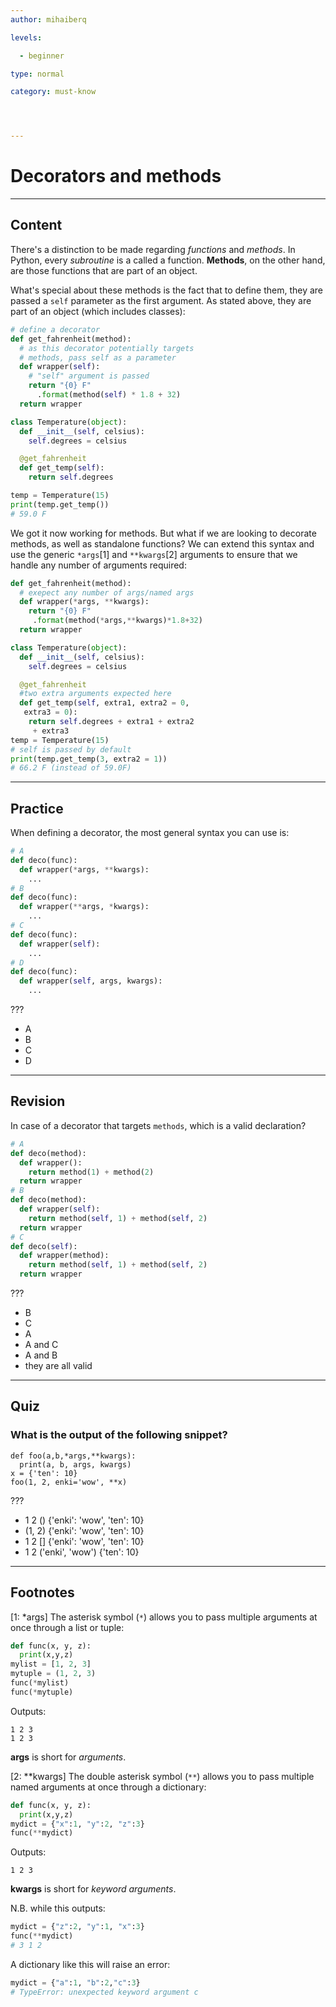 ```yaml
---
author: mihaiberq

levels:

  - beginner

type: normal

category: must-know




---
```


# Decorators and methods

---
## Content

There's a distinction to be made regarding *functions* and *methods*. In Python, every *subroutine* is a called a function. **Methods**, on the other hand, are those functions that are part of an object.

What's special about these methods is the fact that to define them, they are passed a `self` parameter as the first argument. As stated above, they are part of an object (which includes classes):
```python
# define a decorator
def get_fahrenheit(method):
  # as this decorator potentially targets
  # methods, pass self as a parameter
  def wrapper(self):
    # "self" argument is passed
    return "{0} F"
      .format(method(self) * 1.8 + 32)
  return wrapper

class Temperature(object):
  def __init__(self, celsius):
    self.degrees = celsius

  @get_fahrenheit
  def get_temp(self):
    return self.degrees

temp = Temperature(15)
print(temp.get_temp())
# 59.0 F
```
We got it now working for methods. But what if we are looking to decorate methods, as well as standalone functions? We can extend this syntax and use the generic `*args`[1] and `**kwargs`[2] arguments to ensure that we handle any number of arguments required:
```python
def get_fahrenheit(method):
  # exepect any number of args/named args
  def wrapper(*args, **kwargs):
    return "{0} F"
     .format(method(*args,**kwargs)*1.8+32)
  return wrapper

class Temperature(object):
  def __init__(self, celsius):
    self.degrees = celsius

  @get_fahrenheit
  #two extra arguments expected here
  def get_temp(self, extra1, extra2 = 0,
   extra3 = 0):
    return self.degrees + extra1 + extra2
     + extra3
temp = Temperature(15)
# self is passed by default
print(temp.get_temp(3, extra2 = 1))
# 66.2 F (instead of 59.0F)
```

---
## Practice

When defining a decorator, the most general syntax you can use is:
```python
# A
def deco(func):
  def wrapper(*args, **kwargs):
    ...
# B
def deco(func):
  def wrapper(**args, *kwargs):
    ...
# C
def deco(func):
  def wrapper(self):
    ...
# D
def deco(func):
  def wrapper(self, args, kwargs):
    ...
```
???

* A
* B
* C
* D

---
## Revision

In case of a decorator that targets `methods`, which is a valid declaration?
```python
# A
def deco(method):
  def wrapper():
    return method(1) + method(2)
  return wrapper
# B
def deco(method):
  def wrapper(self):
    return method(self, 1) + method(self, 2)
  return wrapper
# C
def deco(self):
  def wrapper(method):
    return method(self, 1) + method(self, 2)
  return wrapper
```

???


* B
* C
* A
* A and C
* A and B
* they are all valid

---
## Quiz
### What is the output of the following snippet?

```
def foo(a,b,*args,**kwargs):
  print(a, b, args, kwargs)
x = {'ten': 10}
foo(1, 2, enki='wow', **x)
```

???

* 1 2 () {'enki': 'wow', 'ten': 10}
* (1, 2) {'enki': 'wow', 'ten': 10}
* 1 2 [] {'enki': 'wow', 'ten': 10}
* 1 2 ('enki', 'wow') {'ten': 10}

---
## Footnotes
[1: &#42;args]
The asterisk symbol (`*`) allows you to pass multiple arguments at once through a list or tuple:
```python
def func(x, y, z):
  print(x,y,z)
mylist = [1, 2, 3]
mytuple = (1, 2, 3)
func(*mylist)
func(*mytuple)
```
Outputs:
```
1 2 3
1 2 3
```
**args** is short for *arguments*.

[2: &#42;&#42;kwargs]
The double asterisk symbol (`**`) allows you to pass multiple named arguments at once through a dictionary:
```python
def func(x, y, z):
  print(x,y,z)
mydict = {"x":1, "y":2, "z":3}
func(**mydict)
```
Outputs:
```
1 2 3
```
**kwargs** is short for *keyword arguments*.

N.B. while this outputs:
```python
mydict = {"z":2, "y":1, "x":3}
func(**mydict)
# 3 1 2
```
A dictionary like this will raise an error:
```python
mydict = {"a":1, "b":2,"c":3}
# TypeError: unexpected keyword argument c
```
